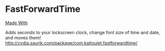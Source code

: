 # FastForwardTime
[Made With](https://img.shields.io/badge/made%20with-objective--c-green.svg)

Adds seconds to your lockscreen clock, change font size of time and date, and moves them!
http://cydia.saurik.com/package/com.kaitouiet.fastforwardtime/
